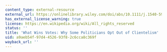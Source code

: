 ```yaml
---
content_type: external-resource
external_url: https://onlinelibrary.wiley.com/doi/abs/10.1111/j.1540-5907.2011.00578.x
has_external_license_warning: true
license: https://en.wikipedia.org/wiki/All_rights_reserved
status: ''
title: 'What Wins Votes: Why Some Politicians Opt Out of Clientelism'
uid: a9aeb54f-97d4-4526-93f8-2c6cca8c369f
wayback_url: ''
---
```


